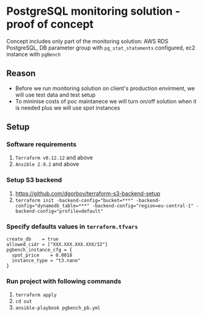 # PostgreSQL monitoring solution - proof of concept

Concept includes only part of the monitoring solution: AWS RDS PostgreSQL, DB parameter group with `pg_stat_statements` configured, ec2 instance with `pgBench`

## Reason
- Before we run monitoring solution on client's production envirment, we will use test data and test setup
- To mininise costs of poc maintanece we will turn on/off solution when it is needed plus we will use spot instances 

## Setup
### Software requirements
1. `Terraform v0.12.12` and above
2. `Ansible 2.9.2` and above

### Setup S3 backend
1. https://github.com/dgorbov/terraform-s3-backend-setup
2. `terraform init -backend-config="bucket=***" -backend-config="dynamodb_table=***" -backend-config="region=eu-central-1" -backend-config="profile=default"`

### Specify defaults values in `terraform.tfvars`
```
create_db    = true
allowed_cidr = ["XXX.XXX.XXX.XXX/32"]
pgbench_instance_cfg = {
  spot_price    = 0.0018
  instance_type = "t3.nano"
}
```
### Run project with following commands
1. `terraform apply`
2. `cd out`
3. `ansible-playbook pgbench_pb.yml`